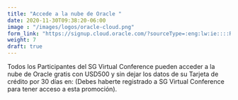 ```yaml
---
title: "Accede a la nube de Oracle "
date: 2020-11-30T09:38:20-06:00
image : "/images/logos/oracle-cloud.png"
form_link: "https://signup.cloud.oracle.com/?sourceType=:eng:lw:ie::::RC_WWMK210518P00108:SoftwareGuru2021"
weight: 7
draft: true
---
```


Todos los Participantes del SG Virtual Conference pueden acceder a la nube de Oracle gratis con USD500 y sin dejar los datos de su Tarjeta de crédito por 30 días en: (Debes haberte registrado a SG Virtual Conference  para tener acceso a esta promoción).